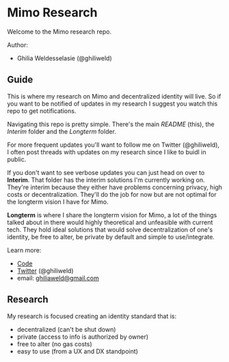 # Mimo Research

Welcome to the Mimo research repo.

Author:
 - Ghilia Weldesselasie (@ghiliweld)

## Guide
This is where my research on Mimo and decentralized identity will live. So if you want to be notified of updates in my research I suggest you watch this repo to get notifications.

Navigating this repo is pretty simple. There's the main *README* (this), the *Interim* folder and the *Longterm* folder.

For more frequent updates you'll want to follow me on Twitter (@ghiliweld), I often post threads with updates on my research since I like to buidl in public.

If you don't want to see verbose updates you can just head on over to **Interim**. That folder has the interim solutions I'm currently working on. They're interim because they either have problems concerning privacy, high costs or decentralization. They'll do the job for now but are not optimal for the longterm vision I have for Mimo.

**Longterm** is where I share the longterm vision for Mimo, a lot of the things talked about in there would highly theoretical and unfeasible with current tech. They hold ideal solutions that would solve decentralization of one's identity, be free to alter, be private by default and simple to use/integrate.



Learn more:
- [Code](https://github.com/ethmimo)
- [Twitter](https://twitter.com/ghiliweld) (@ghiliweld)
- email: ghiliaweld@gmail.com

## Research
My research is focused creating an identity standard that is:

- decentralized (can't be shut down)
- private (access to info is authorized by owner)
- free to alter (no gas costs)
- easy to use (from a UX and DX standpoint)
